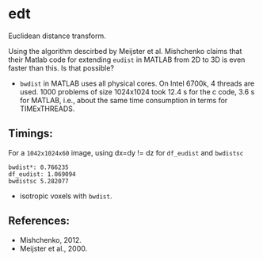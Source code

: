 # edt

Euclidean distance transform.

Using the algorithm descirbed by Meijster et al. Mishchenko claims that their Matlab code for extending `eudist` in MATLAB from 2D to 3D is even faster than this. Is that possible?

 * `bwdist` in MATLAB uses all physical cores. On Intel 6700k, 4 threads are used. 1000 problems of size 1024x1024 took 12.4 s for the c code, 3.6 s for MATLAB, i.e., about the same time consumption in terms for TIMExTHREADS.

## Timings:

For a `1042x1024x60` image, using dx=dy != dz for `df_eudist` and `bwdistsc`
```
bwdist*: 0.766235
df_eudist: 1.069094
bwdistsc 5.282077
```

* isotropic voxels with `bwdist`.

## References:
 * Mishchenko, 2012.
 * Meijster et al., 2000.
